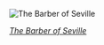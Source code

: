 
![The Barber of Seville](https://upload.wikimedia.org/wikipedia/commons/thumb/5/55/Alexandre_Fragonard_-_Sc%C3%A8ne_de_L%27orage_%28Barbier_de_S%C3%A9ville%29.jpg/600px-Alexandre_Fragonard_-_Sc%C3%A8ne_de_L%27orage_%28Barbier_de_S%C3%A9ville%29.jpg)

*[The Barber of Seville](https://wikipedia.org/wiki/File:Alexandre_Fragonard_-_Sc%C3%A8ne_de_L%27orage_(Barbier_de_S%C3%A9ville).jpg)*
